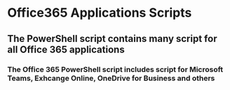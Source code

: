 # Office365 Applications Scripts
## The PowerShell script contains many script for all Office 365 applications 
### The Office 365 PowerShell script includes script for Microsoft Teams, Exhcange Online, OneDrive for Business and others
